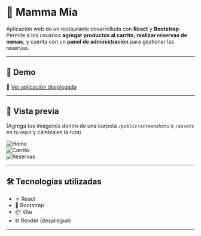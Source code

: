 # 🍝 Mamma Mia  

Aplicación web de un restaurante desarrollada con **React** y **Bootstrap**.  
Permite a los usuarios **agregar productos al carrito**, **realizar reservas de mesas**, y cuenta con un **panel de administración** para gestionar las reservas.  

---

## 🚀 Demo
🔗 [Ver aplicación desplegada](https://mamma-mia-1.onrender.com/)  

---

## 📸 Vista previa
(Agrega tus imágenes dentro de una carpeta `/public/screenshots` o `/assets` en tu repo y cámbiales la ruta)  

![Home](public/screenshots/home.png)  
![Carrito](public/screenshots/cart.png)  
![Reservas](public/screenshots/reservas.png)  

---

## 🛠️ Tecnologías utilizadas
- ⚛️ React  
- 🎨 Bootstrap  
- 📦 Vite  
- 🌐 Render (despliegue)  

---

